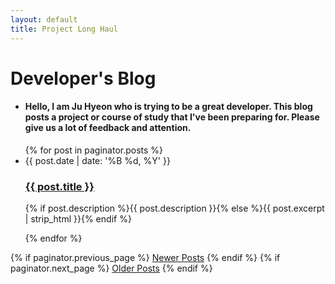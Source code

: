 ```yaml
---
layout: default
title: Project Long Haul
---
```


<div class="home" id="home">
  <h1 class="pageTitle">Developer's Blog</h1>
    <ul class="posts noList">
        <li>
            <h4>Hello, I am Ju Hyeon who is trying to be a great developer. This blog posts a project or course of study that I've been preparing for. Please give us a lot of feedback and attention.</h4>
        </li>
    </ul>
  <ul class="posts noList">
    {% for post in paginator.posts %}
      <li>
        <span class="date">{{ post.date | date: '%B %d, %Y' }}</span>
        <h3><a class="post-link" href="{{ post.url | prepend: site.baseurl }}">{{ post.title }}</a></h3>
        <p>{% if post.description %}{{ post.description }}{% else %}{{ post.excerpt | strip_html }}{% endif %}</p>
      </li>
    {% endfor %}
  </ul>
  <!-- Pagination links -->
  <div class="pagination">
    {% if paginator.previous_page %}
      <a href="{{ paginator.previous_page_path | prepend: site.baseurl }}" class="previous button__outline">Newer Posts</a> 
    {% endif %}
    {% if paginator.next_page %}
      <a href="{{ paginator.next_page_path | prepend: site.baseurl }}" class="next button__outline">Older Posts</a>
    {% endif %}
  </div>
</div>
